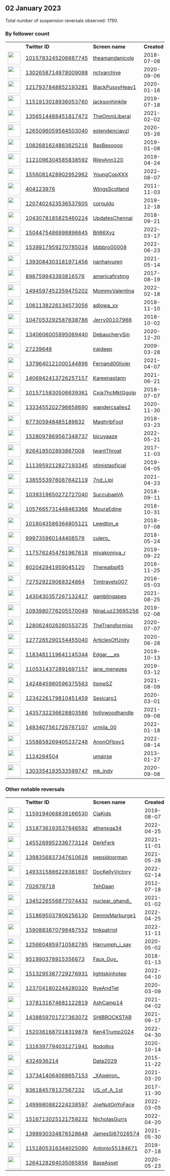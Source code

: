 
## 02 January 2023
Total number of suspension reversals observed: 1790.

### By follower count
<table><tr><th></th><th align="left">Twitter ID</th><th align="left">Screen name</th>
<th align="left">Created</th><th align="left">Status</th><th align="left">Suspended</th><th align="left">Followers</th>
<tr><td><a href="https://pbs.twimg.com/profile_images/1599863783572152328/0YcUtRsb_normal.jpg"><img src="https://pbs.twimg.com/profile_images/1599863783572152328/0YcUtRsb_normal.jpg" width="40px" height="40px" align="center"/></a></td><td><a href="https://twitter.com/intent/user?user_id=1015783245206687745">1015783245206687745</a></td><td><a href="https://twitter.com/theamandanicole">theamandanicole</a></td><td>2018-07-08</td><td align="center"></td><td>2022-08-12</td><td>404450</td></tr>
<tr><td><a href="https://pbs.twimg.com/profile_images/1446083246752628736/Io9W41Yc_normal.jpg"><img src="https://pbs.twimg.com/profile_images/1446083246752628736/Io9W41Yc_normal.jpg" width="40px" height="40px" align="center"/></a></td><td><a href="https://twitter.com/intent/user?user_id=1302658714978009088">1302658714978009088</a></td><td><a href="https://twitter.com/nctyarchive">nctyarchive</a></td><td>2020-09-06</td><td align="center">🔒</td><td></td><td>201538</td></tr>
<tr><td><a href="https://pbs.twimg.com/profile_images/1232604333553967105/4yGavmMV_normal.jpg"><img src="https://pbs.twimg.com/profile_images/1232604333553967105/4yGavmMV_normal.jpg" width="40px" height="40px" align="center"/></a></td><td><a href="https://twitter.com/intent/user?user_id=1217937848852193281">1217937848852193281</a></td><td><a href="https://twitter.com/BlackPussyHeav1">BlackPussyHeav1</a></td><td>2020-01-16</td><td align="center"></td><td>2022-05-27</td><td>157608</td></tr>
<tr><td><a href="https://pbs.twimg.com/profile_images/1567704552283193345/wMLFemzm_normal.jpg"><img src="https://pbs.twimg.com/profile_images/1567704552283193345/wMLFemzm_normal.jpg" width="40px" height="40px" align="center"/></a></td><td><a href="https://twitter.com/intent/user?user_id=1151913018936053760">1151913018936053760</a></td><td><a href="https://twitter.com/jacksonhinklle">jacksonhinklle</a></td><td>2019-07-18</td><td align="center"></td><td>2022-12-31</td><td>139674</td></tr>
<tr><td><a href="https://pbs.twimg.com/profile_images/1632913499557879809/UvTZCzCo_normal.jpg"><img src="https://pbs.twimg.com/profile_images/1632913499557879809/UvTZCzCo_normal.jpg" width="40px" height="40px" align="center"/></a></td><td><a href="https://twitter.com/intent/user?user_id=1356514488451817472">1356514488451817472</a></td><td><a href="https://twitter.com/TheOmniLiberal">TheOmniLiberal</a></td><td>2021-02-02</td><td align="center"></td><td>2022-09-16</td><td>139291</td></tr>
<tr><td><a href="https://pbs.twimg.com/profile_images/1265127504190287874/Oq1HPjxn_normal.jpg"><img src="https://pbs.twimg.com/profile_images/1265127504190287874/Oq1HPjxn_normal.jpg" width="40px" height="40px" align="center"/></a></td><td><a href="https://twitter.com/intent/user?user_id=1265096059564503040">1265096059564503040</a></td><td><a href="https://twitter.com/estendenciavzl">estendenciavzl</a></td><td>2020-05-26</td><td align="center"></td><td>2022-10-12</td><td>132680</td></tr>
<tr><td><a href="https://pbs.twimg.com/profile_images/1598048551455625225/QTXChhaK_normal.jpg"><img src="https://pbs.twimg.com/profile_images/1598048551455625225/QTXChhaK_normal.jpg" width="40px" height="40px" align="center"/></a></td><td><a href="https://twitter.com/intent/user?user_id=1082681624863625216">1082681624863625216</a></td><td><a href="https://twitter.com/BasBesoooo">BasBesoooo</a></td><td>2019-01-08</td><td align="center"></td><td>2022-12-11</td><td>88851</td></tr>
<tr><td><a href="https://pbs.twimg.com/profile_images/1535422054262091776/Z1Q1ODrq_normal.jpg"><img src="https://pbs.twimg.com/profile_images/1535422054262091776/Z1Q1ODrq_normal.jpg" width="40px" height="40px" align="center"/></a></td><td><a href="https://twitter.com/intent/user?user_id=1121096304585838592">1121096304585838592</a></td><td><a href="https://twitter.com/RileyAnn120">RileyAnn120</a></td><td>2019-04-24</td><td align="center"></td><td>2022-10-15</td><td>87706</td></tr>
<tr><td><a href="https://pbs.twimg.com/profile_images/1556326042754768896/j6Pa9KbM_normal.jpg"><img src="https://pbs.twimg.com/profile_images/1556326042754768896/j6Pa9KbM_normal.jpg" width="40px" height="40px" align="center"/></a></td><td><a href="https://twitter.com/intent/user?user_id=1556081428902952962">1556081428902952962</a></td><td><a href="https://twitter.com/YoungCopXXX">YoungCopXXX</a></td><td>2022-08-07</td><td align="center"></td><td>2022-10-12</td><td>84835</td></tr>
<tr><td><a href="https://pbs.twimg.com/profile_images/1011746508625121280/lQzeFNgj_normal.jpg"><img src="https://pbs.twimg.com/profile_images/1011746508625121280/lQzeFNgj_normal.jpg" width="40px" height="40px" align="center"/></a></td><td><a href="https://twitter.com/intent/user?user_id=404123976">404123976</a></td><td><a href="https://twitter.com/WingsScotland">WingsScotland</a></td><td>2011-11-03</td><td align="center">✔️</td><td>2022-11-17</td><td>62371</td></tr>
<tr><td><a href="https://pbs.twimg.com/profile_images/1510447531653750785/Y_hsRFMo_normal.jpg"><img src="https://pbs.twimg.com/profile_images/1510447531653750785/Y_hsRFMo_normal.jpg" width="40px" height="40px" align="center"/></a></td><td><a href="https://twitter.com/intent/user?user_id=1207402423536537605">1207402423536537605</a></td><td><a href="https://twitter.com/cornuldo">cornuldo</a></td><td>2019-12-18</td><td align="center"></td><td>2022-12-26</td><td>57579</td></tr>
<tr><td><a href="https://pbs.twimg.com/profile_images/1530797306844303360/_XTMl0d9_normal.jpg"><img src="https://pbs.twimg.com/profile_images/1530797306844303360/_XTMl0d9_normal.jpg" width="40px" height="40px" align="center"/></a></td><td><a href="https://twitter.com/intent/user?user_id=1043078185825460224">1043078185825460224</a></td><td><a href="https://twitter.com/UpdatesChennai">UpdatesChennai</a></td><td>2018-09-21</td><td align="center"></td><td>2022-09-18</td><td>52206</td></tr>
<tr><td><a href="https://pbs.twimg.com/profile_images/1630082809447739392/8IiU7QOa_normal.jpg"><img src="https://pbs.twimg.com/profile_images/1630082809447739392/8IiU7QOa_normal.jpg" width="40px" height="40px" align="center"/></a></td><td><a href="https://twitter.com/intent/user?user_id=1504475486998896645">1504475486998896645</a></td><td><a href="https://twitter.com/Bit66Xyz">Bit66Xyz</a></td><td>2022-03-17</td><td align="center"></td><td>2022-12-24</td><td>44185</td></tr>
<tr><td><a href="https://pbs.twimg.com/profile_images/1554459949056802816/vwpE9AkT_normal.jpg"><img src="https://pbs.twimg.com/profile_images/1554459949056802816/vwpE9AkT_normal.jpg" width="40px" height="40px" align="center"/></a></td><td><a href="https://twitter.com/intent/user?user_id=1539917959270785024">1539917959270785024</a></td><td><a href="https://twitter.com/bbbbro00008">bbbbro00008</a></td><td>2022-06-23</td><td align="center"></td><td>2022-12-21</td><td>42732</td></tr>
<tr><td><a href="https://pbs.twimg.com/profile_images/1597941042552020992/MyVwQaxZ_normal.jpg"><img src="https://pbs.twimg.com/profile_images/1597941042552020992/MyVwQaxZ_normal.jpg" width="40px" height="40px" align="center"/></a></td><td><a href="https://twitter.com/intent/user?user_id=1393084303181971456">1393084303181971456</a></td><td><a href="https://twitter.com/nanhaiyuren">nanhaiyuren</a></td><td>2021-05-14</td><td align="center"></td><td>2022-11-29</td><td>42713</td></tr>
<tr><td><a href="https://pbs.twimg.com/profile_images/1401260418480410627/XQvG3THZ_normal.jpg"><img src="https://pbs.twimg.com/profile_images/1401260418480410627/XQvG3THZ_normal.jpg" width="40px" height="40px" align="center"/></a></td><td><a href="https://twitter.com/intent/user?user_id=898759943393816576">898759943393816576</a></td><td><a href="https://twitter.com/americafirstmg">americafirstmg</a></td><td>2017-08-19</td><td align="center"></td><td>2022-05-10</td><td>42672</td></tr>
<tr><td><a href="https://pbs.twimg.com/profile_images/1632586310845095936/Fi2yXaso_normal.jpg"><img src="https://pbs.twimg.com/profile_images/1632586310845095936/Fi2yXaso_normal.jpg" width="40px" height="40px" align="center"/></a></td><td><a href="https://twitter.com/intent/user?user_id=1494597452359475202">1494597452359475202</a></td><td><a href="https://twitter.com/MommyValentina">MommyValentina</a></td><td>2022-02-18</td><td align="center">🚫</td><td>2022-11-11</td><td>39139</td></tr>
<tr><td><a href="https://pbs.twimg.com/profile_images/1608007724691853315/K2orFvVp_normal.jpg"><img src="https://pbs.twimg.com/profile_images/1608007724691853315/K2orFvVp_normal.jpg" width="40px" height="40px" align="center"/></a></td><td><a href="https://twitter.com/intent/user?user_id=1061138226134573056">1061138226134573056</a></td><td><a href="https://twitter.com/adjowa_xx">adjowa_xx</a></td><td>2018-11-10</td><td align="center"></td><td>2022-09-21</td><td>37677</td></tr>
<tr><td><a href="https://pbs.twimg.com/profile_images/1421761336371924993/ilIAdLkI_normal.jpg"><img src="https://pbs.twimg.com/profile_images/1421761336371924993/ilIAdLkI_normal.jpg" width="40px" height="40px" align="center"/></a></td><td><a href="https://twitter.com/intent/user?user_id=1047053292587638786">1047053292587638786</a></td><td><a href="https://twitter.com/Jerry00107966">Jerry00107966</a></td><td>2018-10-02</td><td align="center"></td><td>2022-10-05</td><td>35637</td></tr>
<tr><td><a href="https://pbs.twimg.com/profile_images/1608369745757147136/4Quy8X7O_normal.jpg"><img src="https://pbs.twimg.com/profile_images/1608369745757147136/4Quy8X7O_normal.jpg" width="40px" height="40px" align="center"/></a></td><td><a href="https://twitter.com/intent/user?user_id=1340606005995069440">1340606005995069440</a></td><td><a href="https://twitter.com/DebaucherySin">DebaucherySin</a></td><td>2020-12-20</td><td align="center"></td><td>2022-12-21</td><td>35013</td></tr>
<tr><td><a href="https://pbs.twimg.com/profile_images/1609904879182688256/l_bChTIq_normal.jpg"><img src="https://pbs.twimg.com/profile_images/1609904879182688256/l_bChTIq_normal.jpg" width="40px" height="40px" align="center"/></a></td><td><a href="https://twitter.com/intent/user?user_id=27239648">27239648</a></td><td><a href="https://twitter.com/irajdeep">irajdeep</a></td><td>2009-03-28</td><td align="center"></td><td></td><td>34189</td></tr>
<tr><td><a href="https://pbs.twimg.com/profile_images/1524445226227617792/rN7FFhM6_normal.jpg"><img src="https://pbs.twimg.com/profile_images/1524445226227617792/rN7FFhM6_normal.jpg" width="40px" height="40px" align="center"/></a></td><td><a href="https://twitter.com/intent/user?user_id=1379640121000144896">1379640121000144896</a></td><td><a href="https://twitter.com/Fernand00livier">Fernand00livier</a></td><td>2021-04-07</td><td align="center"></td><td>2022-09-18</td><td>32552</td></tr>
<tr><td><a href="https://pbs.twimg.com/profile_images/1421333354796830724/eNQk4xKO_normal.jpg"><img src="https://pbs.twimg.com/profile_images/1421333354796830724/eNQk4xKO_normal.jpg" width="40px" height="40px" align="center"/></a></td><td><a href="https://twitter.com/intent/user?user_id=1406942413726257157">1406942413726257157</a></td><td><a href="https://twitter.com/Kareenastann">Kareenastann</a></td><td>2021-06-21</td><td align="center"></td><td>2022-12-27</td><td>32460</td></tr>
<tr><td><a href="https://pbs.twimg.com/profile_images/1524877685066981378/VdCYBfsx_normal.jpg"><img src="https://pbs.twimg.com/profile_images/1524877685066981378/VdCYBfsx_normal.jpg" width="40px" height="40px" align="center"/></a></td><td><a href="https://twitter.com/intent/user?user_id=1015715830506639361">1015715830506639361</a></td><td><a href="https://twitter.com/Cxja7hcMktGgoIp">Cxja7hcMktGgoIp</a></td><td>2018-07-07</td><td align="center"></td><td>2022-10-26</td><td>32368</td></tr>
<tr><td><a href="https://pbs.twimg.com/profile_images/1559845525494661120/ELMQfg2A_normal.jpg"><img src="https://pbs.twimg.com/profile_images/1559845525494661120/ELMQfg2A_normal.jpg" width="40px" height="40px" align="center"/></a></td><td><a href="https://twitter.com/intent/user?user_id=1333455202796658690">1333455202796658690</a></td><td><a href="https://twitter.com/wandercsalles2">wandercsalles2</a></td><td>2020-11-30</td><td align="center"></td><td>2022-09-21</td><td>31307</td></tr>
<tr><td><a href="https://pbs.twimg.com/profile_images/1504881153215537154/-8d40Byt_normal.jpg"><img src="https://pbs.twimg.com/profile_images/1504881153215537154/-8d40Byt_normal.jpg" width="40px" height="40px" align="center"/></a></td><td><a href="https://twitter.com/intent/user?user_id=977305948485189632">977305948485189632</a></td><td><a href="https://twitter.com/MaghribFoot">MaghribFoot</a></td><td>2018-03-23</td><td align="center"></td><td>2022-12-16</td><td>30334</td></tr>
<tr><td><a href="https://pbs.twimg.com/profile_images/1603752058636623873/OYot5JE7_normal.jpg"><img src="https://pbs.twimg.com/profile_images/1603752058636623873/OYot5JE7_normal.jpg" width="40px" height="40px" align="center"/></a></td><td><a href="https://twitter.com/intent/user?user_id=1528097869567348737">1528097869567348737</a></td><td><a href="https://twitter.com/bicuyaaze">bicuyaaze</a></td><td>2022-05-21</td><td align="center"></td><td>2022-11-30</td><td>28788</td></tr>
<tr><td><a href="https://pbs.twimg.com/profile_images/1047840032592187392/Gk4PwnEv_normal.jpg"><img src="https://pbs.twimg.com/profile_images/1047840032592187392/Gk4PwnEv_normal.jpg" width="40px" height="40px" align="center"/></a></td><td><a href="https://twitter.com/intent/user?user_id=926418502893867008">926418502893867008</a></td><td><a href="https://twitter.com/IwantThroat">IwantThroat</a></td><td>2017-11-03</td><td align="center"></td><td>2022-10-26</td><td>28208</td></tr>
<tr><td><a href="https://pbs.twimg.com/profile_images/1364284176711757824/yk2A_8-H_normal.jpg"><img src="https://pbs.twimg.com/profile_images/1364284176711757824/yk2A_8-H_normal.jpg" width="40px" height="40px" align="center"/></a></td><td><a href="https://twitter.com/intent/user?user_id=1113959212827193345">1113959212827193345</a></td><td><a href="https://twitter.com/otimistaoficial">otimistaoficial</a></td><td>2019-04-05</td><td align="center"></td><td>2022-10-13</td><td>27442</td></tr>
<tr><td><a href="https://pbs.twimg.com/profile_images/1536740978152812544/E1asnbtG_normal.jpg"><img src="https://pbs.twimg.com/profile_images/1536740978152812544/E1asnbtG_normal.jpg" width="40px" height="40px" align="center"/></a></td><td><a href="https://twitter.com/intent/user?user_id=1385553976087642119">1385553976087642119</a></td><td><a href="https://twitter.com/7nd_Lipi">7nd_Lipi</a></td><td>2021-04-23</td><td align="center"></td><td>2022-08-22</td><td>27014</td></tr>
<tr><td><a href="https://pbs.twimg.com/profile_images/1608210830889197568/0mxIktSf_normal.jpg"><img src="https://pbs.twimg.com/profile_images/1608210830889197568/0mxIktSf_normal.jpg" width="40px" height="40px" align="center"/></a></td><td><a href="https://twitter.com/intent/user?user_id=1039319650272727040">1039319650272727040</a></td><td><a href="https://twitter.com/SuccubaeVA">SuccubaeVA</a></td><td>2018-09-11</td><td align="center"></td><td>2022-12-08</td><td>26522</td></tr>
<tr><td><a href="https://pbs.twimg.com/profile_images/1373670617057275916/YRHw0gCX_normal.jpg"><img src="https://pbs.twimg.com/profile_images/1373670617057275916/YRHw0gCX_normal.jpg" width="40px" height="40px" align="center"/></a></td><td><a href="https://twitter.com/intent/user?user_id=1057665731448463366">1057665731448463366</a></td><td><a href="https://twitter.com/MouraEdine">MouraEdine</a></td><td>2018-10-31</td><td align="center"></td><td>2022-09-10</td><td>26182</td></tr>
<tr><td><a href="https://pbs.twimg.com/profile_images/1583504354144919553/-ibeRyTe_normal.jpg"><img src="https://pbs.twimg.com/profile_images/1583504354144919553/-ibeRyTe_normal.jpg" width="40px" height="40px" align="center"/></a></td><td><a href="https://twitter.com/intent/user?user_id=1016043586364805121">1016043586364805121</a></td><td><a href="https://twitter.com/Lewdtim_e">Lewdtim_e</a></td><td>2018-07-08</td><td align="center"></td><td>2022-12-06</td><td>26153</td></tr>
<tr><td><a href="https://pbs.twimg.com/profile_images/1348132890081697793/gbcVZuHY_normal.jpg"><img src="https://pbs.twimg.com/profile_images/1348132890081697793/gbcVZuHY_normal.jpg" width="40px" height="40px" align="center"/></a></td><td><a href="https://twitter.com/intent/user?user_id=999735960144408576">999735960144408576</a></td><td><a href="https://twitter.com/culero_">culero_</a></td><td>2018-05-24</td><td align="center"></td><td></td><td>26011</td></tr>
<tr><td><a href="https://pbs.twimg.com/profile_images/1609203540689571840/xkLtrdim_normal.jpg"><img src="https://pbs.twimg.com/profile_images/1609203540689571840/xkLtrdim_normal.jpg" width="40px" height="40px" align="center"/></a></td><td><a href="https://twitter.com/intent/user?user_id=1175762454761967618">1175762454761967618</a></td><td><a href="https://twitter.com/miyakomiya_r">miyakomiya_r</a></td><td>2019-09-22</td><td align="center"></td><td>2022-11-08</td><td>25674</td></tr>
<tr><td><a href="https://pbs.twimg.com/profile_images/1420413496978706432/IjffrSfP_normal.jpg"><img src="https://pbs.twimg.com/profile_images/1420413496978706432/IjffrSfP_normal.jpg" width="40px" height="40px" align="center"/></a></td><td><a href="https://twitter.com/intent/user?user_id=802042941959045120">802042941959045120</a></td><td><a href="https://twitter.com/Therealbp65">Therealbp65</a></td><td>2016-11-25</td><td align="center"></td><td>2022-04-17</td><td>25060</td></tr>
<tr><td><a href="https://pbs.twimg.com/profile_images/1615793760205475850/B8qWZScC_normal.jpg"><img src="https://pbs.twimg.com/profile_images/1615793760205475850/B8qWZScC_normal.jpg" width="40px" height="40px" align="center"/></a></td><td><a href="https://twitter.com/intent/user?user_id=727529229068324864">727529229068324864</a></td><td><a href="https://twitter.com/Timtravels007">Timtravels007</a></td><td>2016-05-03</td><td align="center"></td><td></td><td>25008</td></tr>
<tr><td><a href="https://pbs.twimg.com/profile_images/1477797517530124291/0Bze7HBT_normal.jpg"><img src="https://pbs.twimg.com/profile_images/1477797517530124291/0Bze7HBT_normal.jpg" width="40px" height="40px" align="center"/></a></td><td><a href="https://twitter.com/intent/user?user_id=1430430357267132417">1430430357267132417</a></td><td><a href="https://twitter.com/gamblingapes">gamblingapes</a></td><td>2021-08-25</td><td align="center"></td><td>2022-02-13</td><td>23899</td></tr>
<tr><td><a href="https://pbs.twimg.com/profile_images/1194761737813278721/BGwQY6VU_normal.jpg"><img src="https://pbs.twimg.com/profile_images/1194761737813278721/BGwQY6VU_normal.jpg" width="40px" height="40px" align="center"/></a></td><td><a href="https://twitter.com/intent/user?user_id=1093980776205570049">1093980776205570049</a></td><td><a href="https://twitter.com/NinaLuz23695256">NinaLuz23695256</a></td><td>2019-02-08</td><td align="center"></td><td>2022-09-09</td><td>23472</td></tr>
<tr><td><a href="https://pbs.twimg.com/profile_images/1612927450228396039/rVBJXTuH_normal.jpg"><img src="https://pbs.twimg.com/profile_images/1612927450228396039/rVBJXTuH_normal.jpg" width="40px" height="40px" align="center"/></a></td><td><a href="https://twitter.com/intent/user?user_id=1280624026260553735">1280624026260553735</a></td><td><a href="https://twitter.com/TheTransformiss">TheTransformiss</a></td><td>2020-07-07</td><td align="center"></td><td>2022-06-22</td><td>21726</td></tr>
<tr><td><a href="https://pbs.twimg.com/profile_images/1284950795797094402/cEpdlO85_normal.jpg"><img src="https://pbs.twimg.com/profile_images/1284950795797094402/cEpdlO85_normal.jpg" width="40px" height="40px" align="center"/></a></td><td><a href="https://twitter.com/intent/user?user_id=1277265290154455040">1277265290154455040</a></td><td><a href="https://twitter.com/ArticlesOfUnity">ArticlesOfUnity</a></td><td>2020-06-28</td><td align="center"></td><td></td><td>21522</td></tr>
<tr><td><a href="https://pbs.twimg.com/profile_images/1626726165577707520/3VGN48PC_normal.jpg"><img src="https://pbs.twimg.com/profile_images/1626726165577707520/3VGN48PC_normal.jpg" width="40px" height="40px" align="center"/></a></td><td><a href="https://twitter.com/intent/user?user_id=1183481119641145344">1183481119641145344</a></td><td><a href="https://twitter.com/Edgar___es">Edgar___es</a></td><td>2019-10-13</td><td align="center"></td><td>2022-11-07</td><td>20216</td></tr>
<tr><td><a href="https://pbs.twimg.com/profile_images/1105314606707339264/_2V_A56E_normal.jpg"><img src="https://pbs.twimg.com/profile_images/1105314606707339264/_2V_A56E_normal.jpg" width="40px" height="40px" align="center"/></a></td><td><a href="https://twitter.com/intent/user?user_id=1105314372891697157">1105314372891697157</a></td><td><a href="https://twitter.com/iane_menezes">iane_menezes</a></td><td>2019-03-12</td><td align="center"></td><td>2022-10-18</td><td>19519</td></tr>
<tr><td><a href="https://pbs.twimg.com/profile_images/1484892357313150981/5rHr-hvR_normal.jpg"><img src="https://pbs.twimg.com/profile_images/1484892357313150981/5rHr-hvR_normal.jpg" width="40px" height="40px" align="center"/></a></td><td><a href="https://twitter.com/intent/user?user_id=1424845980596375563">1424845980596375563</a></td><td><a href="https://twitter.com/itsmeSZ">itsmeSZ</a></td><td>2021-08-09</td><td align="center"></td><td>2022-12-21</td><td>19454</td></tr>
<tr><td><a href="https://pbs.twimg.com/profile_images/1525532766158348289/k70fqvkw_normal.jpg"><img src="https://pbs.twimg.com/profile_images/1525532766158348289/k70fqvkw_normal.jpg" width="40px" height="40px" align="center"/></a></td><td><a href="https://twitter.com/intent/user?user_id=1234226179810451459">1234226179810451459</a></td><td><a href="https://twitter.com/Sesicaro1">Sesicaro1</a></td><td>2020-03-01</td><td align="center"></td><td>2022-12-20</td><td>17795</td></tr>
<tr><td><a href="https://pbs.twimg.com/profile_images/1603578456939405312/gXntgAxF_normal.jpg"><img src="https://pbs.twimg.com/profile_images/1603578456939405312/gXntgAxF_normal.jpg" width="40px" height="40px" align="center"/></a></td><td><a href="https://twitter.com/intent/user?user_id=1435732236628803586">1435732236628803586</a></td><td><a href="https://twitter.com/hollywoodhandle">hollywoodhandle</a></td><td>2021-09-08</td><td align="center"></td><td>2022-07-22</td><td>17229</td></tr>
<tr><td><a href="https://pbs.twimg.com/profile_images/1602904266921758720/_DVswXVn_normal.jpg"><img src="https://pbs.twimg.com/profile_images/1602904266921758720/_DVswXVn_normal.jpg" width="40px" height="40px" align="center"/></a></td><td><a href="https://twitter.com/intent/user?user_id=1483407561726767107">1483407561726767107</a></td><td><a href="https://twitter.com/urmila_00">urmila_00</a></td><td>2022-01-18</td><td align="center"></td><td>2022-12-27</td><td>17154</td></tr>
<tr><td><a href="https://pbs.twimg.com/profile_images/1558858381187682305/LTy38SEK_normal.jpg"><img src="https://pbs.twimg.com/profile_images/1558858381187682305/LTy38SEK_normal.jpg" width="40px" height="40px" align="center"/></a></td><td><a href="https://twitter.com/intent/user?user_id=1558858269405237248">1558858269405237248</a></td><td><a href="https://twitter.com/AnonOFboy1">AnonOFboy1</a></td><td>2022-08-14</td><td align="center"></td><td>2022-10-07</td><td>16781</td></tr>
<tr><td><a href="https://pbs.twimg.com/profile_images/679792039920320513/EftAQ_vP_normal.jpg"><img src="https://pbs.twimg.com/profile_images/679792039920320513/EftAQ_vP_normal.jpg" width="40px" height="40px" align="center"/></a></td><td><a href="https://twitter.com/intent/user?user_id=1124264504">1124264504</a></td><td><a href="https://twitter.com/umairse">umairse</a></td><td>2013-01-27</td><td align="center"></td><td>2022-10-14</td><td>15797</td></tr>
<tr><td><a href="https://pbs.twimg.com/profile_images/1500517484524445698/bWS_BxWj_normal.jpg"><img src="https://pbs.twimg.com/profile_images/1500517484524445698/bWS_BxWj_normal.jpg" width="40px" height="40px" align="center"/></a></td><td><a href="https://twitter.com/intent/user?user_id=1303354193533599747">1303354193533599747</a></td><td><a href="https://twitter.com/mk_indy">mk_indy</a></td><td>2020-09-08</td><td align="center"></td><td>2022-08-18</td><td>15665</td></tr>
</table>

### Other notable reversals
<table><tr><th></th><th align="left">Twitter ID</th><th align="left">Screen name</th>
<th align="left">Created</th><th align="left">Status</th><th align="left">Suspended</th><th align="left">Followers</th>
<tr><td><a href="https://pbs.twimg.com/profile_images/1629653854206713860/cClAab01_normal.jpg"><img src="https://pbs.twimg.com/profile_images/1629653854206713860/cClAab01_normal.jpg" width="40px" height="40px" align="center"/></a></td><td><a href="https://twitter.com/intent/user?user_id=1159194068838166530">1159194068838166530</a></td><td><a href="https://twitter.com/CiaKids">CiaKids</a></td><td>2019-08-07</td><td align="center"></td><td>2022-12-31</td><td>5086</td></tr>
<tr><td><a href="https://pbs.twimg.com/profile_images/1634371256232341505/o-2uqqod_normal.jpg"><img src="https://pbs.twimg.com/profile_images/1634371256232341505/o-2uqqod_normal.jpg" width="40px" height="40px" align="center"/></a></td><td><a href="https://twitter.com/intent/user?user_id=1518736193537646592">1518736193537646592</a></td><td><a href="https://twitter.com/athensga34">athensga34</a></td><td>2022-04-25</td><td align="center"></td><td>2022-12-28</td><td>3321</td></tr>
<tr><td><a href="https://pbs.twimg.com/profile_images/1485755144276889600/YfhomuxE_normal.jpg"><img src="https://pbs.twimg.com/profile_images/1485755144276889600/YfhomuxE_normal.jpg" width="40px" height="40px" align="center"/></a></td><td><a href="https://twitter.com/intent/user?user_id=1455269952336773124">1455269952336773124</a></td><td><a href="https://twitter.com/DerkFerk">DerkFerk</a></td><td>2021-11-01</td><td align="center"></td><td>2022-12-29</td><td>3143</td></tr>
<tr><td><a href="https://abs.twimg.com/sticky/default_profile_images/default_profile_normal.png"><img src="https://abs.twimg.com/sticky/default_profile_images/default_profile_normal.png" width="40px" height="40px" align="center"/></a></td><td><a href="https://twitter.com/intent/user?user_id=1398356837347610628">1398356837347610628</a></td><td><a href="https://twitter.com/pepsidoorman">pepsidoorman</a></td><td>2021-05-28</td><td align="center"></td><td>2022-12-10</td><td>18</td></tr>
<tr><td><a href="https://pbs.twimg.com/profile_images/1557377456671268865/8H-V3Zrw_normal.jpg"><img src="https://pbs.twimg.com/profile_images/1557377456671268865/8H-V3Zrw_normal.jpg" width="40px" height="40px" align="center"/></a></td><td><a href="https://twitter.com/intent/user?user_id=1493315886228381697">1493315886228381697</a></td><td><a href="https://twitter.com/DocKellyVictory">DocKellyVictory</a></td><td>2022-02-14</td><td align="center">👋</td><td>2023-01-08</td><td>2690</td></tr>
<tr><td><a href="https://pbs.twimg.com/profile_images/619095636730884096/YExnJ8aG_normal.jpg"><img src="https://pbs.twimg.com/profile_images/619095636730884096/YExnJ8aG_normal.jpg" width="40px" height="40px" align="center"/></a></td><td><a href="https://twitter.com/intent/user?user_id=702679718">702679718</a></td><td><a href="https://twitter.com/TehDaan">TehDaan</a></td><td>2012-07-18</td><td align="center"></td><td>2023-01-01</td><td>346</td></tr>
<tr><td><a href="https://pbs.twimg.com/profile_images/1609905809248636929/xa5aMJw-_normal.jpg"><img src="https://pbs.twimg.com/profile_images/1609905809248636929/xa5aMJw-_normal.jpg" width="40px" height="40px" align="center"/></a></td><td><a href="https://twitter.com/intent/user?user_id=1345226556877074432">1345226556877074432</a></td><td><a href="https://twitter.com/nuclear_ghandi_">nuclear_ghandi_</a></td><td>2021-01-02</td><td align="center"></td><td>2023-01-01</td><td>248</td></tr>
<tr><td><a href="https://pbs.twimg.com/profile_images/1518695167171174405/goj2MmbU_normal.jpg"><img src="https://pbs.twimg.com/profile_images/1518695167171174405/goj2MmbU_normal.jpg" width="40px" height="40px" align="center"/></a></td><td><a href="https://twitter.com/intent/user?user_id=1518695037806256130">1518695037806256130</a></td><td><a href="https://twitter.com/DennisMarburge1">DennisMarburge1</a></td><td>2022-04-25</td><td align="center"></td><td>2022-12-29</td><td>472</td></tr>
<tr><td><a href="https://pbs.twimg.com/profile_images/1594894666427670529/KcRiVqzN_normal.jpg"><img src="https://pbs.twimg.com/profile_images/1594894666427670529/KcRiVqzN_normal.jpg" width="40px" height="40px" align="center"/></a></td><td><a href="https://twitter.com/intent/user?user_id=1590883870798487552">1590883870798487552</a></td><td><a href="https://twitter.com/tmkpatriot">tmkpatriot</a></td><td>2022-11-11</td><td align="center"></td><td>2022-12-16</td><td>200</td></tr>
<tr><td><a href="https://pbs.twimg.com/profile_images/1259769004001865728/A2CoMTWB_normal.jpg"><img src="https://pbs.twimg.com/profile_images/1259769004001865728/A2CoMTWB_normal.jpg" width="40px" height="40px" align="center"/></a></td><td><a href="https://twitter.com/intent/user?user_id=1256604859710582785">1256604859710582785</a></td><td><a href="https://twitter.com/Harrumph_i_say">Harrumph_i_say</a></td><td>2020-05-02</td><td align="center"></td><td>2022-12-13</td><td>25</td></tr>
<tr><td><a href="https://pbs.twimg.com/profile_images/1293407060042842117/URBpEsLe_normal.jpg"><img src="https://pbs.twimg.com/profile_images/1293407060042842117/URBpEsLe_normal.jpg" width="40px" height="40px" align="center"/></a></td><td><a href="https://twitter.com/intent/user?user_id=951990378915356673">951990378915356673</a></td><td><a href="https://twitter.com/Faux_Guy_">Faux_Guy_</a></td><td>2018-01-13</td><td align="center"></td><td>2022-12-29</td><td>4993</td></tr>
<tr><td><a href="https://pbs.twimg.com/profile_images/1608911039994728450/LcujDYSQ_normal.jpg"><img src="https://pbs.twimg.com/profile_images/1608911039994728450/LcujDYSQ_normal.jpg" width="40px" height="40px" align="center"/></a></td><td><a href="https://twitter.com/intent/user?user_id=1513295387729276931">1513295387729276931</a></td><td><a href="https://twitter.com/lightskinhotep">lightskinhotep</a></td><td>2022-04-10</td><td align="center">🔒👋</td><td>2023-01-03</td><td>1192</td></tr>
<tr><td><a href="https://pbs.twimg.com/profile_images/1587442967929057287/kKs6IULb_normal.jpg"><img src="https://pbs.twimg.com/profile_images/1587442967929057287/kKs6IULb_normal.jpg" width="40px" height="40px" align="center"/></a></td><td><a href="https://twitter.com/intent/user?user_id=1237041802244280320">1237041802244280320</a></td><td><a href="https://twitter.com/RyeAndTet">RyeAndTet</a></td><td>2020-03-09</td><td align="center"></td><td>2022-12-10</td><td>0</td></tr>
<tr><td><a href="https://pbs.twimg.com/profile_images/1629258879535296514/KePGCasQ_normal.jpg"><img src="https://pbs.twimg.com/profile_images/1629258879535296514/KePGCasQ_normal.jpg" width="40px" height="40px" align="center"/></a></td><td><a href="https://twitter.com/intent/user?user_id=1378131674681122819">1378131674681122819</a></td><td><a href="https://twitter.com/AshCamp14">AshCamp14</a></td><td>2021-04-02</td><td align="center"></td><td>2022-12-01</td><td>307</td></tr>
<tr><td><a href="https://pbs.twimg.com/profile_images/1587559939223846914/sPE2WZPC_normal.jpg"><img src="https://pbs.twimg.com/profile_images/1587559939223846914/sPE2WZPC_normal.jpg" width="40px" height="40px" align="center"/></a></td><td><a href="https://twitter.com/intent/user?user_id=1438859701727363072">1438859701727363072</a></td><td><a href="https://twitter.com/SHIBROCKSTAR">SHIBROCKSTAR</a></td><td>2021-09-17</td><td align="center"></td><td>2022-12-05</td><td>3280</td></tr>
<tr><td><a href="https://pbs.twimg.com/profile_images/1594637964478484482/j1mQD9H-_normal.jpg"><img src="https://pbs.twimg.com/profile_images/1594637964478484482/j1mQD9H-_normal.jpg" width="40px" height="40px" align="center"/></a></td><td><a href="https://twitter.com/intent/user?user_id=1520361687018319878">1520361687018319878</a></td><td><a href="https://twitter.com/Ken4Trump2024">Ken4Trump2024</a></td><td>2022-04-30</td><td align="center"></td><td>2022-12-16</td><td>177</td></tr>
<tr><td><a href="https://pbs.twimg.com/profile_images/1616017215207137281/ykGoCozD_normal.jpg"><img src="https://pbs.twimg.com/profile_images/1616017215207137281/ykGoCozD_normal.jpg" width="40px" height="40px" align="center"/></a></td><td><a href="https://twitter.com/intent/user?user_id=1316397794031271941">1316397794031271941</a></td><td><a href="https://twitter.com/ItodoItos">ItodoItos</a></td><td>2020-10-14</td><td align="center"></td><td>2022-12-13</td><td>348</td></tr>
<tr><td><a href="https://pbs.twimg.com/profile_images/1609789716744007685/bKokPAYu_normal.jpg"><img src="https://pbs.twimg.com/profile_images/1609789716744007685/bKokPAYu_normal.jpg" width="40px" height="40px" align="center"/></a></td><td><a href="https://twitter.com/intent/user?user_id=4324936214">4324936214</a></td><td><a href="https://twitter.com/Data2029">Data2029</a></td><td>2015-11-22</td><td align="center"></td><td>2022-12-31</td><td>663</td></tr>
<tr><td><a href="https://pbs.twimg.com/profile_images/1521377977182867456/BkLTS38x_normal.jpg"><img src="https://pbs.twimg.com/profile_images/1521377977182867456/BkLTS38x_normal.jpg" width="40px" height="40px" align="center"/></a></td><td><a href="https://twitter.com/intent/user?user_id=1373414064068657153">1373414064068657153</a></td><td><a href="https://twitter.com/_XApeiron_">_XApeiron_</a></td><td>2021-03-20</td><td align="center"></td><td>2022-12-31</td><td>153</td></tr>
<tr><td><a href="https://pbs.twimg.com/profile_images/1065188521286270976/gQ0-xsUJ_normal.jpg"><img src="https://pbs.twimg.com/profile_images/1065188521286270976/gQ0-xsUJ_normal.jpg" width="40px" height="40px" align="center"/></a></td><td><a href="https://twitter.com/intent/user?user_id=936184578137567232">936184578137567232</a></td><td><a href="https://twitter.com/US_of_A_1st">US_of_A_1st</a></td><td>2017-11-30</td><td align="center"></td><td>2022-10-29</td><td>0</td></tr>
<tr><td><a href="https://pbs.twimg.com/profile_images/1548831491903623168/yITLLIdx_normal.jpg"><img src="https://pbs.twimg.com/profile_images/1548831491903623168/yITLLIdx_normal.jpg" width="40px" height="40px" align="center"/></a></td><td><a href="https://twitter.com/intent/user?user_id=1499980882224238597">1499980882224238597</a></td><td><a href="https://twitter.com/JoeNutOnYoFace">JoeNutOnYoFace</a></td><td>2022-03-05</td><td align="center"></td><td>2022-12-13</td><td>19</td></tr>
<tr><td><a href="https://pbs.twimg.com/profile_images/1609941320063193089/RkGzVr6i_normal.jpg"><img src="https://pbs.twimg.com/profile_images/1609941320063193089/RkGzVr6i_normal.jpg" width="40px" height="40px" align="center"/></a></td><td><a href="https://twitter.com/intent/user?user_id=1516713025121759232">1516713025121759232</a></td><td><a href="https://twitter.com/NicholasGurrs">NicholasGurrs</a></td><td>2022-04-20</td><td align="center"></td><td>2022-12-31</td><td>452</td></tr>
<tr><td><a href="https://pbs.twimg.com/profile_images/1551113132780621825/VYIV9zue_normal.jpg"><img src="https://pbs.twimg.com/profile_images/1551113132780621825/VYIV9zue_normal.jpg" width="40px" height="40px" align="center"/></a></td><td><a href="https://twitter.com/intent/user?user_id=1398930334876528648">1398930334876528648</a></td><td><a href="https://twitter.com/JamesSi67026574">JamesSi67026574</a></td><td>2021-05-30</td><td align="center"></td><td>2022-12-05</td><td>456</td></tr>
<tr><td><a href="https://pbs.twimg.com/profile_images/1622298543716274176/WtAKSJay_normal.jpg"><img src="https://pbs.twimg.com/profile_images/1622298543716274176/WtAKSJay_normal.jpg" width="40px" height="40px" align="center"/></a></td><td><a href="https://twitter.com/intent/user?user_id=1151805316344025090">1151805316344025090</a></td><td><a href="https://twitter.com/Antonio55184671">Antonio55184671</a></td><td>2019-07-18</td><td align="center">🚫</td><td>2022-10-25</td><td>2129</td></tr>
<tr><td><a href="https://pbs.twimg.com/profile_images/1330564777395904512/gNtDvvlx_normal.jpg"><img src="https://pbs.twimg.com/profile_images/1330564777395904512/gNtDvvlx_normal.jpg" width="40px" height="40px" align="center"/></a></td><td><a href="https://twitter.com/intent/user?user_id=1264128264035065856">1264128264035065856</a></td><td><a href="https://twitter.com/BaseAsset">BaseAsset</a></td><td>2020-05-23</td><td align="center"></td><td>2022-12-21</td><td>438</td></tr>
</table>
